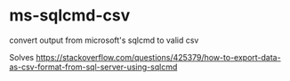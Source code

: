 # ms-sqlcmd-csv
convert output from microsoft's sqlcmd to valid csv

Solves https://stackoverflow.com/questions/425379/how-to-export-data-as-csv-format-from-sql-server-using-sqlcmd
